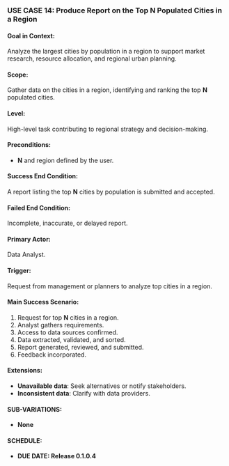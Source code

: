 ### USE CASE 14: **Produce Report on the Top N Populated Cities in a Region**

#### **Goal in Context**:
Analyze the largest cities by population in a region to support market research, resource allocation, and regional urban planning.

#### **Scope**:
Gather data on the cities in a region, identifying and ranking the top **N** populated cities.

#### **Level**:
High-level task contributing to regional strategy and decision-making.

#### **Preconditions**:
- **N** and region defined by the user.

#### **Success End Condition**:
A report listing the top **N** cities by population is submitted and accepted.

#### **Failed End Condition**:
Incomplete, inaccurate, or delayed report.

#### **Primary Actor**:
Data Analyst.

#### **Trigger**:
Request from management or planners to analyze top cities in a region.

#### **Main Success Scenario**:
1. Request for top **N** cities in a region.
2. Analyst gathers requirements.
3. Access to data sources confirmed.
4. Data extracted, validated, and sorted.
5. Report generated, reviewed, and submitted.
6. Feedback incorporated.

#### **Extensions**:
- **Unavailable data**: Seek alternatives or notify stakeholders.
- **Inconsistent data**: Clarify with data providers.

#### **SUB-VARIATIONS**:
- **None**

#### **SCHEDULE**:
- **DUE DATE: Release 0.1.0.4**
